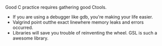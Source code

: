 Good C practice requires gathering good Ctools. 
* If you are using a debugger like gdb, you're making your life easier. 
* Valgrind point outthe exact linewhere memory leaks and errors occurred.
* Libraries will save you trouble of reinventing the wheel. GSL is such a awesome library.

